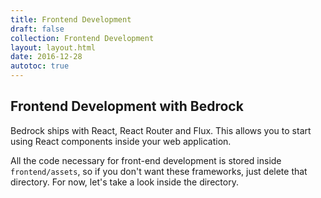 ```yaml
---
title: Frontend Development
draft: false
collection: Frontend Development
layout: layout.html
date: 2016-12-28
autotoc: true
---
```


## Frontend Development with Bedrock

Bedrock ships with React, React Router and Flux. This allows you to start using React components inside your web application. 

All the code necessary for front-end development is stored inside `frontend/assets`, so if you don't want these frameworks, just delete that directory. For now, let's take a look inside the directory.

